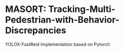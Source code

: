 # MASORT: Tracking-Multi-Pedestrian-with-Behavior-Discrepancies
YOLOX-FastReid Implementation based on Pytorch
